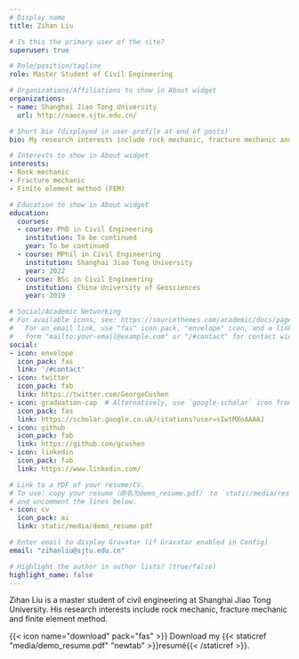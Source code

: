 ```yaml
---
# Display name
title: Zihan Liu

# Is this the primary user of the site?
superuser: true

# Role/position/tagline
role: Master Student of Civil Engineering

# Organizations/Affiliations to show in About widget
organizations:
- name: Shanghai Jiao Tong University 
  url: http://naoce.sjtu.edu.cn/

# Short bio (displayed in user profile at end of posts)
bio: My research interests include rock mechanic, fracture mechanic and finite element method.

# Interests to show in About widget
interests:
- Rock mechanic
- Fracture mechanic
- Finite element method (FEM)

# Education to show in About widget
education:
  courses:
  - course: PhD in Civil Engineering
    institution: To be continued
    year: To be continued
  - course: MPhil in Civil Engineering
    institution: Shanghai Jiao Tong University
    year: 2022
  - course: BSc in Civil Engineering
    institution: China University of Geosciences
    year: 2019

# Social/Academic Networking
# For available icons, see: https://sourcethemes.com/academic/docs/page-builder/#icons
#   For an email link, use "fas" icon pack, "envelope" icon, and a link in the
#   form "mailto:your-email@example.com" or "/#contact" for contact widget.
social:
- icon: envelope
  icon_pack: fas
  link: '/#contact'
- icon: twitter
  icon_pack: fab
  link: https://twitter.com/GeorgeCushen
- icon: graduation-cap  # Alternatively, use `google-scholar` icon from `ai` icon pack
  icon_pack: fas
  link: https://scholar.google.co.uk/citations?user=sIwtMXoAAAAJ
- icon: github
  icon_pack: fab
  link: https://github.com/gcushen
- icon: linkedin
  icon_pack: fab
  link: https://www.linkedin.com/

# Link to a PDF of your resume/CV.
# To use: copy your resume（命名为demo_resume.pdf） to `static/media/resume.pdf`, enable `ai` icons in `params.toml`（建议搜索一下，有两个同名文件）, 
# and uncomment the lines below.
- icon: cv
  icon_pack: ai
  link: static/media/demo_resume.pdf

# Enter email to display Gravatar (if Gravatar enabled in Config)
email: "zihanliu@sjtu.edu.cn"

# Highlight the author in author lists? (true/false)
highlight_name: false
---
```


Zihan Liu is a master student of civil engineering at Shanghai Jiao Tong University. His research interests include rock mechanic, fracture mechanic and finite element method. 

{{< icon name="download" pack="fas" >}} Download my {{< staticref "media/demo_resume.pdf" "newtab" >}}resumé{{< /staticref >}}.
